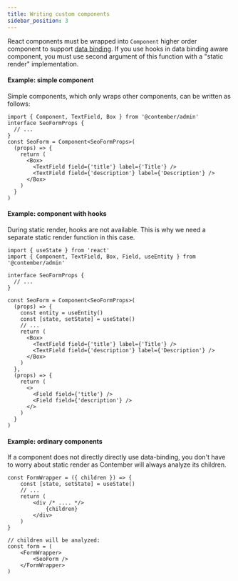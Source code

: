 ```yaml
---
title: Writing custom components
sidebar_position: 3
---
```


React components must be wrapped into `Component` higher order component to support [data binding](/admin/data-binding/overview.md). If you use hooks in data binding aware component, you must use second argument of this function with a "static render" implementation.

#### Example: simple component

Simple components, which only wraps other components, can be written as follows:

```tsx
import { Component, TextField, Box } from '@contember/admin'
interface SeoFormProps {
  // ...
}
const SeoForm = Component<SeoFormProps>(
  (props) => {
    return (
      <Box>
        <TextField field={'title'} label={'Title'} />
        <TextField field={'description'} label={'Description'} />
      </Box>
    )
  }
)
```

#### Example: component with hooks

During static render, hooks are not available. This is why we need a separate static render function in this case.

```tsx
import { useState } from 'react'
import { Component, TextField, Box, Field, useEntity } from '@contember/admin'

interface SeoFormProps {
  // ...
}

const SeoForm = Component<SeoFormProps>(
  (props) => {
    const entity = useEntity()
    const [state, setState] = useState()
    // ...  
    return (
      <Box>
        <TextField field={'title'} label={'Title'} />
        <TextField field={'description'} label={'Description'} />
      </Box>
    )
  },
  (props) => {
    return (
      <>
        <Field field={'title'} />
        <Field field={'description'} />
      </>
    )
  }
)
```


#### Example: ordinary components

If a component does not directly directly use data-binding, you don't have to worry about static render as Contember will always analyze its children.

```tsx
const FormWrapper = ({ children }) => {
    const [state, setState] = useState() 
    // ...
    return (
        <div /* .... */>
            {children}
        </div>
    )
}

// children will be analyzed:
const form = (
    <FormWrapper>
        <SeoForm />
    </FormWrapper>
)
```
